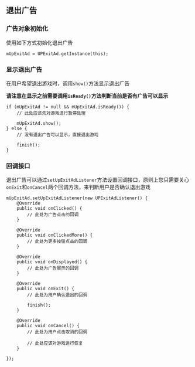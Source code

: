 ## 退出广告

### 广告对象初始化
使用如下方式初始化退出广告

    mUpExitAd = UPExitAd.getInstance(this);

### 显示退出广告
在用户希望退出游戏时，调用`show()`方法显示退出广告

**请注意在显示之前需要调用`isReady()`方法判断当前是否有广告可以显示**

    if (mUpExitAd != null && mUpExitAd.isReady()) {
        // 此处应该先对游戏进行暂停处理

        mUpExitAd.show();
    } else {
        // 没有退出广告可以显示，直接退出游戏

        finish();
    }

### 回调接口
退出广告可以通过`setUpExitAdListener`方法设置回调接口，原则上您只需要关心`onExit`和`onCancel`两个回调方法，来判断用户是否确认退出游戏

    mUpExitAd.setUpExitAdListener(new UPExitAdListener() {
        @Override
        public void onClicked() {
            // 此处为广告点击的回调
        }

        @Override
        public void onClickedMore() {
            // 此处为更多按钮点击的回调
        }

        @Override
        public void onDisplayed() {
            // 此处为广告展示的回调
        }

        @Override
        public void onExit() {
            // 此处为用户确认退出的回调

            finish();
        }

        @Override
        public void onCancel() {
            // 此处为用户点击取消的回调

            // 此处应该对游戏进行恢复
        }

    });